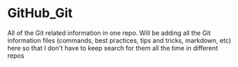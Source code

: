 # GitHub_Git

All of the Git related information in one repo.
Will be adding all the Git information files (commands, best practices, tips and tricks, markdown, etc) here so that I don't have to keep search for them all the time in different repos 